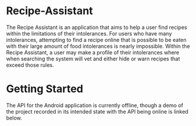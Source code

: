 # Recipe-Assistant
The Recipe Assistant is an application that aims to help a user find recipes within the limitations of their intolerances. For users who have many intolerances, attempting to find a recipe online that is possible to be eaten with their large amount of food intolerances is nearly impossible. Within the Recipe Assistant, a user may make a profile of their intolerances where when searching the system will vet and either hide or warn recipes that exceed those rules.
# Getting Started
The API for the Android application is currently offline, though a demo of the project recorded in its intended state with the API being online is linked below.
